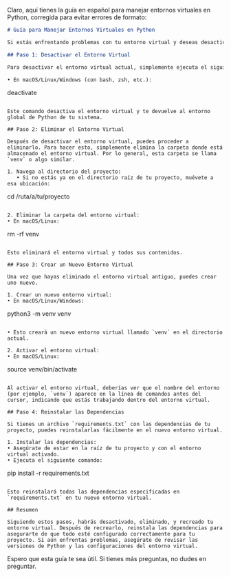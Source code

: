 Claro, aquí tienes la guía en español para manejar entornos virtuales en Python, corregida para evitar errores de formato:

```markdown
# Guía para Manejar Entornos Virtuales en Python

Si estás enfrentando problemas con tu entorno virtual y deseas desactivarlo, eliminarlo y luego crearlo de nuevo, puedes seguir estos pasos:

## Paso 1: Desactivar el Entorno Virtual

Para desactivar el entorno virtual actual, simplemente ejecuta el siguiente comando en la terminal:

• En macOS/Linux/Windows (con bash, zsh, etc.):
```

deactivate

```

Este comando desactiva el entorno virtual y te devuelve al entorno global de Python de tu sistema.

## Paso 2: Eliminar el Entorno Virtual

Después de desactivar el entorno virtual, puedes proceder a eliminarlo. Para hacer esto, simplemente elimina la carpeta donde está almacenado el entorno virtual. Por lo general, esta carpeta se llama `venv` o algo similar.

1. Navega al directorio del proyecto:
   • Si no estás ya en el directorio raíz de tu proyecto, muévete a esa ubicación:
   ```

   cd /ruta/a/tu/proyecto

   ```

2. Eliminar la carpeta del entorno virtual:
   • En macOS/Linux:
   ```

   rm -rf venv

   ```

Esto eliminará el entorno virtual y todos sus contenidos.

## Paso 3: Crear un Nuevo Entorno Virtual

Una vez que hayas eliminado el entorno virtual antiguo, puedes crear uno nuevo.

1. Crear un nuevo entorno virtual:
   • En macOS/Linux/Windows:
   ```

   python3 -m venv venv

   ```

   • Esto creará un nuevo entorno virtual llamado `venv` en el directorio actual.

2. Activar el entorno virtual:
   • En macOS/Linux:
   ```

   source venv/bin/activate

   ```

Al activar el entorno virtual, deberías ver que el nombre del entorno (por ejemplo, `venv`) aparece en la línea de comandos antes del cursor, indicando que estás trabajando dentro del entorno virtual.

## Paso 4: Reinstalar las Dependencias

Si tienes un archivo `requirements.txt` con las dependencias de tu proyecto, puedes reinstalarlas fácilmente en el nuevo entorno virtual.

1. Instalar las dependencias:
   • Asegúrate de estar en la raíz de tu proyecto y con el entorno virtual activado.
   • Ejecuta el siguiente comando:
   ```

   pip install -r requirements.txt

   ```

Esto reinstalará todas las dependencias especificadas en `requirements.txt` en tu nuevo entorno virtual.

## Resumen

Siguiendo estos pasos, habrás desactivado, eliminado, y recreado tu entorno virtual. Después de recrearlo, reinstala las dependencias para asegurarte de que todo esté configurado correctamente para tu proyecto. Si aún enfrentas problemas, asegúrate de revisar las versiones de Python y las configuraciones del entorno virtual.
```

Espero que esta guía te sea útil. Si tienes más preguntas, no dudes en preguntar.

